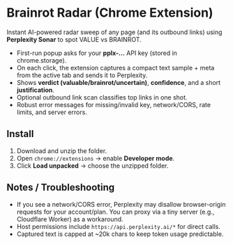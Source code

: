 # Brainrot Radar (Chrome Extension)

Instant AI-powered radar sweep of any page (and its outbound links) using **Perplexity Sonar** to spot VALUE vs BRAINROT.
- First-run popup asks for your **pplx-...** API key (stored in chrome.storage).
- On each click, the extension captures a compact text sample + meta from the active tab and sends it to Perplexity.
- Shows **verdict (valuable/brainrot/uncertain)**, **confidence**, and a short **justification**.
- Optional outbound link scan classifies top links in one shot.
- Robust error messages for missing/invalid key, network/CORS, rate limits, and server errors.

## Install

1. Download and unzip the folder.
2. Open `chrome://extensions` → enable **Developer mode**.
3. Click **Load unpacked** → choose the unzipped folder.

## Notes / Troubleshooting

- If you see a network/CORS error, Perplexity may disallow browser-origin requests for your account/plan. You can proxy via a tiny server (e.g., Cloudflare Worker) as a workaround.
- Host permissions include `https://api.perplexity.ai/*` for direct calls.
- Captured text is capped at ~20k chars to keep token usage predictable.
